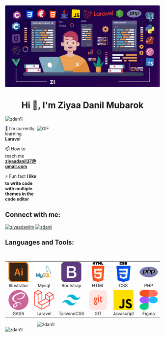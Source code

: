 ![image.png]( https://github.com/zDan1l/zDan1l/blob/main/banner-gif%20(1).gif )
<h1 align="center">Hi 👋, I'm Ziyaa Danil Mubarok</h1>

<p align="left"> <img src="https://komarev.com/ghpvc/?username=zdan1l&label=Profile%20views&color=0e75b6&style=flat" alt="zdan1l" /> </p>
<img align="right" alt="GIF" src="https://github.com/abhisheknaiidu/abhisheknaiidu/blob/master/code.gif?raw=true" width="400" height="220" />

 🌱 I’m currently learning **Laravel**

 📫 How to reach me **ziyaadanil37@gmail.com**

 ⚡ Fun fact **I like to write code with multiple themes in the code editor**

<h2 align="left">Connect with me:</h2>
<p align="left">
<a href="https://linkedin.com/in/ziyaadanilm" target="blank"><img align="center" src="https://raw.githubusercontent.com/rahuldkjain/github-profile-readme-generator/master/src/images/icons/Social/linked-in-alt.svg" alt="ziyaadanilm" height="30" width="40" /></a>
<a href="https://dribbble.com/zdanil" target="blank"><img align="center" src="https://raw.githubusercontent.com/rahuldkjain/github-profile-readme-generator/master/src/images/icons/Social/dribbble.svg" alt="zdanil" height="30" width="40" /></a>
</p>

<h2 align="left">Languages and Tools:</h2>
<br>
<table>
    <tr class="d-flex flex-wrap">
        <td align="center" width="96">
            <img src="./img/adobe-illustrator.png" alt="adobe" width="65" height="65">
            Illustrator
        </td>
        <td align="center" width="96">
            <img src="./img/MySQL.png" alt="mysql" width="65" height="65">
            Mysql
        </td>
        <td align="center" width="96">
            <img src="./img/bootstrap.png" alt="bootstrap" width="65" height="65">
            Bootstrap
        </td>
        <td align="center" width="96">
            <img src="./img/html-5.png" alt="html" width="65" height="65">
            HTML
        </td>
        <td align="center" width="96">
            <img src="./img/css-3.png" alt="css" width="65" height="65">
            CSS
        </td>
        <td align="center" width="96">
            <img src="./img/php.png" alt="php width="65" height="65">
            PHP
        </td>
       </tr>
       <tr class="d-flex flex-wrap">
         <td align="center" width="96">
            <img src="./img/sass.png" alt="sass" width="65" height="65">
            SASS
        </td>
        <td align="center" width="96">
            <img src="./img/Laravel.svg" alt="Laravel" width="65" height="65">
            Laravel
        </td>
        <td align="center" width="96">
            <img src="./img/TailwindCSS.svg" alt="TailwindCSS" width="65" height="65">
            TailwindCSS
        </td>
        <td align="center" width="96">
            <img src="./img/git.png" alt="git" width="65" height="65">
            GIT
        </td>
        <td align="center" width="96">
            <img src="./img/js.png" alt="javascript" width="65" height="65">
            Javascript
        </td>
        <td align="center" width="96">
            <img src="./img/Figma-logo.svg" alt="Figma" width="65" height="65">
            Figma
        </td>
    </tr>
</table>


<p><img width="400" align="right" src="https://github-readme-stats.vercel.app/api?username=zdan1l&show_icons=true&locale=en" alt="zdan1l" /></p>
<p><img width="400" align="left" src="https://github-readme-streak-stats.herokuapp.com/?user=zdan1l&" alt="zdan1l" /></p>

